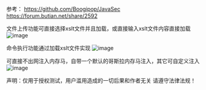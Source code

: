 参考：
https://github.com/Boogipop/JavaSec
https://forum.butian.net/share/2592

文件上传功能可直接选择xslt文件并且加载，或直接输入xslt文件内容直接加载
![image](https://github.com/user-attachments/assets/1f766d58-0822-4e97-ac14-0380df234c56)

命令执行功能通过加载xslt文件实现
![image](https://github.com/user-attachments/assets/cb1a7ddb-554e-495f-9fff-7ce58a35982f)

可直接不出网注入内存马，自带一个默认的哥斯拉内存马注入，其它可自定义注入
![image](https://github.com/user-attachments/assets/9a928ff6-fd7b-4fb1-a460-d6ae68e5de4a)


  

声明：仅用于授权测试，用户滥用造成的一切后果和作者无关 请遵守法律法规！
